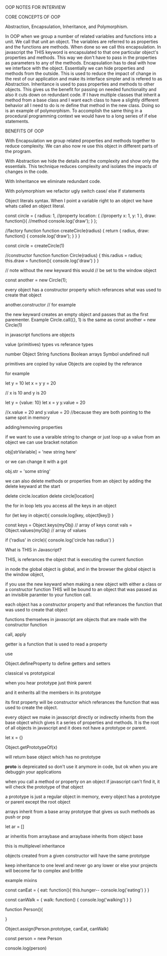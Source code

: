 OOP NOTES FOR INTERVIEW

CORE CONCEPTS OF OOP

Abstraction, Encapsulation, Inheritance, and Polymorphism.

In OOP when we group a number of related variables and functions into a unit. We call that unit an object. The variables are referred to as properties and the functions are methods. When done so we call this encapsulation. In javascript the THIS keyword is encapsulated to that one particular object's properties and methods. This way we don't have to pass in the properties as parameters to any of the methods. Encapsulation has to deal with how we interface with the object. Essentially we can hide properties and methods from the outside. This is used to reduce the impact of change in the rest of our application and make its interface simpler and is refered to as Abstraction. Inheritance is used to pass properties and methods to other objects. This gives us the benefit for passing on needed functionality and also it cuts down on redundant code. If I have multiple classes that inherit a method from a base class and I want each class to have a slightly different behavior all I need to do is re define that method in the new class. Doing so is an example of polymorphism. To accomplish the same thing in a procedural programming context we would have to a long series of if else statements.

BENEFITS OF OOP

With Encapsulation we group related properties and methods together to reduce complexity. We can also now re use this object in different parts of the program.

With Abstraction we hide the details and the complexity and show only the essentials. This technique reduces complexity and isolates the impacts of changes in the code.

With Inheritance we eliminate redundant code.

With polymorphism we refactor ugly switch case/ else if statements

Object literals syntax. When I point a variable right to an object we have whats called an object literal. 

const circle = {
	radius: 1, 						//property
	location: { 					//property
		x: 1,
		y: 1
	},
	draw: function(){ 		//method
		console.log('draw');
	}
};

//factory function
function createCircle(radius) {
	return {
		radius,
		draw: function() {
			console.log('draw');
		}
	}
}

const circle = createCircle(1)

//constructor function
function Circle(radius) {
	this.radius = radius;
	this.draw = function(){
		console.log('draw')
	}
}

// note without the new keyward this would 
// be set to the window object

const another = new Circle(1);

every object has a constructor property which referances what was used to create that object

another.constructor // for example

the new keyward creates an empty object and passes that as the first parementer. Example Circle.call({}, 1) is the same as const another = new Circle(1)

in javascript functions are objects

value (primitives) types 		vs 		referance types

number														Object
String														functions
Boolean														arrays
Symbol
undefined
null

primitives are copied by value
Objects are copied by the referance

for example

let y = 10
let x = y
y = 20

// x is 10 and y is 20

let y = {value: 10}
let x = y
y.value = 20

//x.value = 20 and y.value = 20
//because they are both pointing to the same spot in memory

adding/removing properties

if we want to use a varaible string to change or just loop up a value from an object we can use bracket notation

obj[strVariable] = 'new string here'

or we can change it with a got

obj.str = 'some string'

we can also delete methods or properties from an object by adding the delete keyward at the start

delete circle.location
delete circle[location]

the for in loop lets you access all the keys in an object

for (let key in object){
	console.log(key, object[key])
}

const keys = Object.keys(myObj) // array of keys
const vals = Object.values(myObj) // array of values

if ('radius' in circle){
	console.log('circle has radius')
}

What is THIS in Javascript?

THIS, is referances the object that is executing the current function

in node the global object is global, and in the browser the global object is the window object,

if you use the new keyward when making a new object with either a class or a constructor function THIS will be bound to an object that was passed as an invisible paramter to your function call.

each object has a constructor property and that referances the function that was used to create that object

functions themselves in javascript are objects that are made with the constructor function

call, apply

getter is a function that is used to read a property

use 

Object.defineProperty to define getters and setters

classical vs prototypical

when you hear prototype just think parent

and it enherits all the members in its prototype

its first property will be constructor which referances the function that was used to create the object.

every object we make in javascript directly or indirectly inherits from the base object which gives it a series of properties and methods. It is the root of all objects in javascript and it does not have a prototype or parent.

let x = {}

Object.getPrototypeOf(x)

will return base object which has no prototype

__proto__ is depreicated so don't use it anymore in code, but ok when you are debuggin your applications

when you call a method or property on an object if javascript can't find it, it will check the prototype of that object

a prototype is just a regular object in memory, every object has a prototype or parent except the root object


arrays inherit from a base array prototype that gives us such methods as push or pop

let ar = []

ar inheritis from arraybase and arraybase inherits from object base

this is multiplevel inheritance

objects created from a given constructor will have the same prototype

keep inheritance to one level and never go any lower or else your projects will become far to complex and brittle

example mixins

const canEat = {
	eat: function(){
		this.hunger--
		console.log('eating')
	}
}

const canWalk = {
	walk: function() {
		console.log('walking')
	}
}

function Person(){
	
}

Object.assign(Person.prototype, canEat, canWalk)

const person = new Person

console.log(person)




















